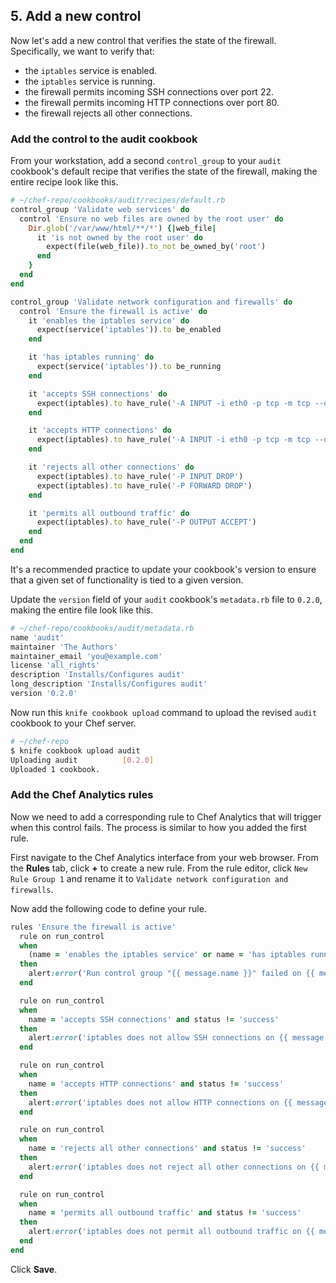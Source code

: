 ## 5. Add a new control

Now let's add a new control that verifies the state of the firewall. Specifically, we want to verify that:

* the `iptables` service is enabled.
* the `iptables` service is running.
* the firewall permits incoming SSH connections over port 22.
* the firewall permits incoming HTTP connections over port 80.
* the firewall rejects all other connections.

### Add the control to the audit cookbook

From your workstation, add a second `control_group` to your `audit` cookbook's default recipe that verifies the state of the firewall, making the entire recipe look like this.

```ruby
# ~/chef-repo/cookbooks/audit/recipes/default.rb
control_group 'Validate web services' do
  control 'Ensure no web files are owned by the root user' do
    Dir.glob('/var/www/html/**/*') {|web_file|
      it 'is not owned by the root user' do
        expect(file(web_file)).to_not be_owned_by('root')
      end
    }
  end
end

control_group 'Validate network configuration and firewalls' do
  control 'Ensure the firewall is active' do
    it 'enables the iptables service' do
      expect(service('iptables')).to be_enabled
    end

    it 'has iptables running' do
      expect(service('iptables')).to be_running
    end

    it 'accepts SSH connections' do
      expect(iptables).to have_rule('-A INPUT -i eth0 -p tcp -m tcp --dport 22 -m state --state NEW -j ACCEPT')
    end

    it 'accepts HTTP connections' do
      expect(iptables).to have_rule('-A INPUT -i eth0 -p tcp -m tcp --dport 80 -m state --state NEW -j ACCEPT')
    end

    it 'rejects all other connections' do
      expect(iptables).to have_rule('-P INPUT DROP')
      expect(iptables).to have_rule('-P FORWARD DROP')
    end

    it 'permits all outbound traffic' do
      expect(iptables).to have_rule('-P OUTPUT ACCEPT')
    end
  end
end
```

It's a recommended practice to update your cookbook's version to ensure that a given set of functionality is tied to a given version.

Update the `version` field of your `audit` cookbook's <code class="file-path">metadata.rb</code> file to `0.2.0`, making the entire file look like this.

```ruby
# ~/chef-repo/cookbooks/audit/metadata.rb
name 'audit'
maintainer 'The Authors'
maintainer_email 'you@example.com'
license 'all_rights'
description 'Installs/Configures audit'
long_description 'Installs/Configures audit'
version '0.2.0'
```

Now run this `knife cookbook upload` command to upload the revised `audit` cookbook to your Chef server.

```bash
# ~/chef-repo
$ knife cookbook upload audit
Uploading audit          [0.2.0]
Uploaded 1 cookbook.
```

### Add the Chef Analytics rules

Now we need to add a corresponding rule to Chef Analytics that will trigger when this control fails. The process is similar to how you added the first rule.

First navigate to the Chef Analytics interface from your web browser. From the **Rules** tab, click **+** to create a new rule. From the rule editor, click `New Rule Group 1` and rename it to `Validate network configuration and firewalls`.

Now add the following code to define your rule.

```ruby
rules 'Ensure the firewall is active'
  rule on run_control
  when
    (name = 'enables the iptables service' or name = 'has iptables running') and status != 'success'
  then
    alert:error('Run control group "{{ message.name }}" failed on {{ message.run.node_name }}.')
  end

  rule on run_control
  when
    name = 'accepts SSH connections' and status != 'success'
  then
    alert:error('iptables does not allow SSH connections on {{ message.run.node_name }}.')
  end

  rule on run_control
  when
    name = 'accepts HTTP connections' and status != 'success'
  then
    alert:error('iptables does not allow HTTP connections on {{ message.run.node_name }}.')
  end

  rule on run_control
  when
    name = 'rejects all other connections' and status != 'success'
  then
    alert:error('iptables does not reject all other connections on {{ message.run.node_name }}.')
  end

  rule on run_control
  when
    name = 'permits all outbound traffic' and status != 'success'
  then
    alert:error('iptables does not permit all outbound traffic on {{ message.run.node_name }}.')
  end
end
```

Click **Save**.
